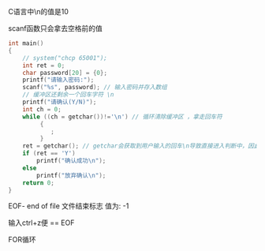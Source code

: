 C语言中\n的值是10

scanf函数只会拿去空格前的值

```c
int main()
{
    // system("chcp 65001");
    int ret = 0;
    char password[20] = {0};
    printf("请输入密码:");
    scanf("%s", password); // 输入密码并存入数组
    // 缓冲区还剩余一个回车字符 \n
    printf("请确认(Y/N)");
    int ch = 0;
    while ((ch = getchar())!='\n') // 循环清除缓冲区 ，拿走回车符
         {
            ;
         }
    ret = getchar(); // getchar会获取到用户输入的回车\n导致直接进入判断中，因此要清空scanf函数的缓存区
    if (ret == 'Y')
        printf("确认成功\n");
    else
        printf("放弃确认\n");
    return 0;
}
```

EOF- end of file 文件结束标志 值为: -1

输入ctrl+z便 == EOF



FOR循环